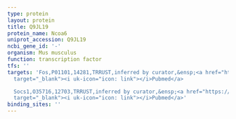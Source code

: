 ```yaml
---
type: protein
layout: protein
title: Q9JL19
protein_name: Ncoa6
uniprot_accession: Q9JL19
ncbi_gene_id: '-'
organism: Mus musculus
function: transcription factor
tfs: ''
targets: 'Fos,P01101,14281,TRRUST,inferred by curator,&ensp;<a href="https://www.ncbi.nlm.nih.gov/pubmed/?term=19329434%5Buid%5D"
  target="_blank"><i uk-icon="icon: link"></i>Pubmed</a>

  Socs1,O35716,12703,TRRUST,inferred by curator,&ensp;<a href="https://www.ncbi.nlm.nih.gov/pubmed/?term=22861055%5Buid%5D"
  target="_blank"><i uk-icon="icon: link"></i>Pubmed</a>'
binding_sites: ''
---
```

